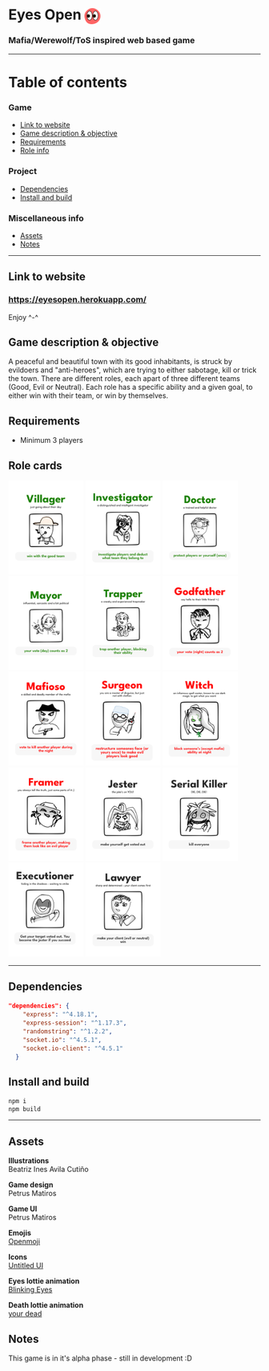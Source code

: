 # Eyes Open <img src="public/assets/icons/eyesopen.svg" alt="Eyes Open logo" width=32 style="vertical-align:middle">

### Mafia/Werewolf/ToS inspired web based game

---

# Table of contents

  ### Game
<!-- - [Eyes Open <img src=public/assets/icons/eyesopen.svg" alt="Eyes Open logo" width=32 style="vertical-align:middle">](#eyes-open-)
    - [Mafia/Werewolf/ToS inspired web based game](#mafiawerewolftos-inspired-web-based-game) -->
  - [Link to website](#link-to-website)
  - [Game description & objective](#game-description--objective)
  - [Requirements](#requirements)
  - [Role info](#role-info)
  <!-- - [Dependencies](#dependencies)
  - [Install and build](#install-and-build)
  - [Assets](#assets)
  - [Notes](#notes) -->
### Project
- [Dependencies](#dependencies)
- [Install and build](#install-and-build)
### Miscellaneous info
- [Assets](#assets)
- [Notes](#notes)

---

## Link to website
### https://eyesopen.herokuapp.com/
Enjoy ^-^


## Game description & objective
 A peaceful and beautiful town with its good inhabitants, is struck by evildoers and "anti-heroes", which are trying to either sabotage, kill or trick the town. There are different roles, each apart of three different teams (Good, Evil or Neutral). Each role has a specific ability and a given goal, to either win with their team, or win by themselves. 
 

## Requirements
- Minimum 3 players

## Role cards
<p>
<img src="public/assets/rolecards/Villager_card.svg" alt="role-card" width=150>
<img src="public/assets/rolecards/Investigator_card.svg" alt="role-card" width=150>
<img src="public/assets/rolecards/Doctor_card.svg" alt="role-card" width=150>
<img src="public/assets/rolecards/Mayor_card.svg" alt="role-card" width=150>
<img src="public/assets/rolecards/Trapper_card.svg" alt="role-card" width=150>
<img src="public/assets/rolecards/Godfather_card.svg" alt="role-card" width=150>
<img src="public/assets/rolecards/Mafioso_card.svg" alt="role-card" width=150>
<img src="public/assets/rolecards/Surgeon_card.svg" alt="role-card" width=150>
<img src="public/assets/rolecards/Witch_card.svg" alt="role-card" width=150>
<img src="public/assets/rolecards/Framer_card.svg" alt="role-card" width=150>
<img src="public/assets/rolecards/Jester_card.svg" alt="role-card" width=150>
<img src="public/assets/rolecards/Serial%20Killer_card.svg" alt="role-card" width=150>
<img src="public/assets/rolecards/Executioner_card.svg" alt="role-card" width=150>
<img src="public/assets/rolecards/Lawyer_card.svg" alt="role-card" width=150>
</p>





---
## Dependencies
```json
"dependencies": {
    "express": "^4.18.1",
    "express-session": "^1.17.3",
    "randomstring": "^1.2.2",
    "socket.io": "^4.5.1",
    "socket.io-client": "^4.5.1"
  }
```

## Install and build

```
npm i
npm build
```
---

## Assets


**Illustrations** <br> Beatriz Ines Avila Cutiño

**Game design** <br> Petrus Matiros

**Game UI** <br> Petrus Matiros

**Emojis** <br> [Openmoji](https://openmoji.org/library/)

**Icons** <br> [Untitled UI](https://www.untitledui.com/icons)

**Eyes lottie animation** <br> [Blinking Eyes](https://lottiefiles.com/51493-blinking-eyes)

**Death lottie animation** <br> [your dead](https://lottiefiles.com/82054-your-dead)

## Notes

This game is in it's alpha phase - still in development :D

